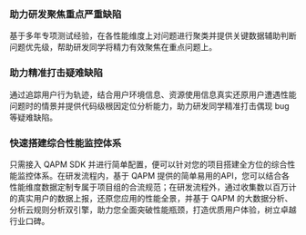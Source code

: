 

### 助力研发聚焦重点严重缺陷

基于多年专项测试经验，在各性能维度上对问题进行聚类并提供关键数据辅助判断问题优先级，帮助研发同学将精力有效聚焦在重点问题上。

### 助力精准打击疑难缺陷

通过追踪用户行为轨迹，结合用户环境信息、资源使用信息真实还原用户遭遇性能问题时的情景并提供代码级根因定位分析能力，助力研发同学精准打击偶现 bug 等疑难缺陷。

### 快速搭建综合性能监控体系

只需接入 QAPM SDK 并进行简单配置，便可以针对您的项目搭建全方位的综合性能监控体系。在研发流程内，基于 QAPM 提供的简单易用的API，您可以结合各性能维度数据定制专属于项目组的合流规范；在研发流程外，通过收集数以百万计的真实用户的数据上报，还原您应用的性能全景，并基于 QAPM 的大数据分析、分析云规则分析双引擎，助力您全面突破性能瓶颈，打造优质用户体验，树立卓越行业口碑。

